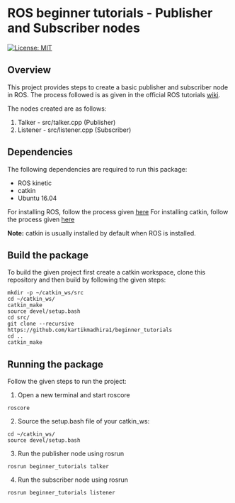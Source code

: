 # ROS beginner tutorials - Publisher and Subscriber nodes

[![License: MIT](https://img.shields.io/badge/License-MIT-yellow.svg)](https://opensource.org/licenses/MIT)
## Overview
This project provides steps to create a basic publisher and subscriber node in ROS. The process followed is as given in the official ROS tutorials [wiki](http://wiki.ros.org/ROS/Tutorials).

The nodes created are as follows:
1. Talker - src/talker.cpp (Publisher)
2. Listener - src/listener.cpp (Subscriber)

## Dependencies
The following dependencies are required to run this package:

- ROS kinetic
- catkin
- Ubuntu 16.04

For installing ROS, follow the process given [here](http://wiki.ros.org/kinetic/Installation)
For installing catkin, follow the process given [here](http://wiki.ros.org/catkin#Installing_catkin)

**Note:** catkin is usually installed by default when ROS is installed.

## Build the package
To build the given project first create a catkin workspace, clone this repository and then build by following the given steps:
```
mkdir -p ~/catkin_ws/src
cd ~/catkin_ws/
catkin_make
source devel/setup.bash
cd src/
git clone --recursive https://github.com/kartikmadhira1/beginner_tutorials
cd ..
catkin_make
```

## Running the package
Follow the given steps to run the project:

1. Open a new terminal and start roscore
```
roscore
```
2. Source the setup.bash file of your catkin_ws:
```
cd ~/catkin_ws/
source devel/setup.bash
```
3. Run the publisher node using rosrun 
```
rosrun beginner_tutorials talker
```
4. Run the subscriber node using rosrun 
```
rosrun beginner_tutorials listener
```


